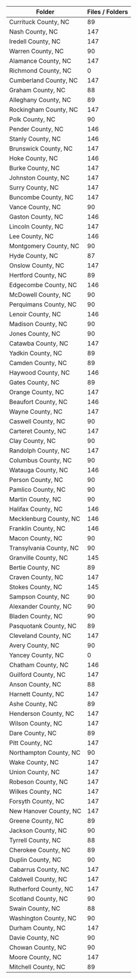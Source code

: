 | Folder                  |   Files / Folders |
|-------------------------|-------------------|
| Currituck County, NC    |                89 |
| Nash County, NC         |               147 |
| Iredell County, NC      |               147 |
| Warren County, NC       |                90 |
| Alamance County, NC     |               147 |
| Richmond County, NC     |                 0 |
| Cumberland County, NC   |               147 |
| Graham County, NC       |                88 |
| Alleghany County, NC    |                89 |
| Rockingham County, NC   |               147 |
| Polk County, NC         |                90 |
| Pender County, NC       |               146 |
| Stanly County, NC       |               146 |
| Brunswick County, NC    |               147 |
| Hoke County, NC         |               146 |
| Burke County, NC        |               147 |
| Johnston County, NC     |               147 |
| Surry County, NC        |               147 |
| Buncombe County, NC     |               147 |
| Vance County, NC        |                90 |
| Gaston County, NC       |               146 |
| Lincoln County, NC      |               147 |
| Lee County, NC          |               146 |
| Montgomery County, NC   |                90 |
| Hyde County, NC         |                87 |
| Onslow County, NC       |               147 |
| Hertford County, NC     |                89 |
| Edgecombe County, NC    |               146 |
| McDowell County, NC     |                90 |
| Perquimans County, NC   |                90 |
| Lenoir County, NC       |               146 |
| Madison County, NC      |                90 |
| Jones County, NC        |                90 |
| Catawba County, NC      |               147 |
| Yadkin County, NC       |                89 |
| Camden County, NC       |                89 |
| Haywood County, NC      |               146 |
| Gates County, NC        |                89 |
| Orange County, NC       |               147 |
| Beaufort County, NC     |               146 |
| Wayne County, NC        |               147 |
| Caswell County, NC      |                90 |
| Carteret County, NC     |               147 |
| Clay County, NC         |                90 |
| Randolph County, NC     |               147 |
| Columbus County, NC     |                90 |
| Watauga County, NC      |               146 |
| Person County, NC       |                90 |
| Pamlico County, NC      |                90 |
| Martin County, NC       |                90 |
| Halifax County, NC      |               146 |
| Mecklenburg County, NC  |               146 |
| Franklin County, NC     |               146 |
| Macon County, NC        |                90 |
| Transylvania County, NC |                90 |
| Granville County, NC    |               145 |
| Bertie County, NC       |                89 |
| Craven County, NC       |               147 |
| Stokes County, NC       |               145 |
| Sampson County, NC      |                90 |
| Alexander County, NC    |                90 |
| Bladen County, NC       |                90 |
| Pasquotank County, NC   |                89 |
| Cleveland County, NC    |               147 |
| Avery County, NC        |                90 |
| Yancey County, NC       |                 0 |
| Chatham County, NC      |               146 |
| Guilford County, NC     |               147 |
| Anson County, NC        |                88 |
| Harnett County, NC      |               147 |
| Ashe County, NC         |                89 |
| Henderson County, NC    |               147 |
| Wilson County, NC       |               147 |
| Dare County, NC         |                89 |
| Pitt County, NC         |               147 |
| Northampton County, NC  |                90 |
| Wake County, NC         |               147 |
| Union County, NC        |               147 |
| Robeson County, NC      |               147 |
| Wilkes County, NC       |               147 |
| Forsyth County, NC      |               147 |
| New Hanover County, NC  |               147 |
| Greene County, NC       |                89 |
| Jackson County, NC      |                90 |
| Tyrrell County, NC      |                88 |
| Cherokee County, NC     |                89 |
| Duplin County, NC       |                90 |
| Cabarrus County, NC     |               147 |
| Caldwell County, NC     |               147 |
| Rutherford County, NC   |               147 |
| Scotland County, NC     |                90 |
| Swain County, NC        |                88 |
| Washington County, NC   |                90 |
| Durham County, NC       |               147 |
| Davie County, NC        |                90 |
| Chowan County, NC       |                90 |
| Moore County, NC        |               147 |
| Mitchell County, NC     |                89 |